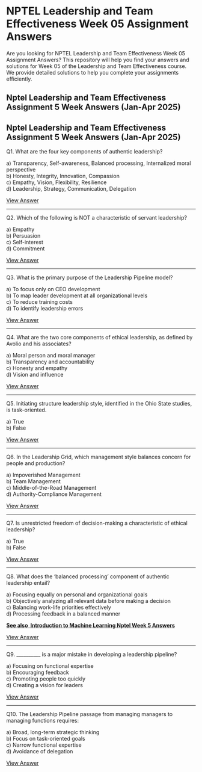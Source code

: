 # NPTEL Leadership and Team Effectiveness Week 05 Assignment Answers

Are you looking for NPTEL Leadership and Team Effectiveness Week 05 Assignment Answers? This repository will help you find your answers and solutions for Week 05 of the Leadership and Team Effectiveness course. We provide detailed solutions to help you complete your assignments efficiently.

## Nptel Leadership and Team Effectiveness Assignment 5 Week Answers (Jan-Apr 2025)

## Nptel Leadership and Team Effectiveness Assignment 5 Week Answers (Jan-Apr 2025)

Q1. What are the four key components of authentic leadership?

a) Transparency, Self-awareness, Balanced processing, Internalized moral perspective\
b) Honesty, Integrity, Innovation, Compassion\
c) Empathy, Vision, Flexibility, Resilience\
d) Leadership, Strategy, Communication, Delegation

[View Answer](https://my.progiez.com/courses/leadership-and-team-effectiveness-answers/)

***

Q2. Which of the following is NOT a characteristic of servant leadership?

a) Empathy\
b) Persuasion\
c) Self-interest\
d) Commitment

[View Answer](https://my.progiez.com/courses/leadership-and-team-effectiveness-answers/)

***

Q3. What is the primary purpose of the Leadership Pipeline model?

a) To focus only on CEO development\
b) To map leader development at all organizational levels\
c) To reduce training costs\
d) To identify leadership errors

[View Answer](https://my.progiez.com/courses/leadership-and-team-effectiveness-answers/)

***

Q4. What are the two core components of ethical leadership, as defined by Avolio and his associates?

a) Moral person and moral manager\
b) Transparency and accountability\
c) Honesty and empathy\
d) Vision and influence

[View Answer](https://my.progiez.com/courses/leadership-and-team-effectiveness-answers/)

***

Q5. Initiating structure leadership style, identified in the Ohio State studies, is task-oriented.

a) True\
b) False

[View Answer](https://my.progiez.com/courses/leadership-and-team-effectiveness-answers/)

***

Q6. In the Leadership Grid, which management style balances concern for people and production?

a) Impoverished Management\
b) Team Management\
c) Middle-of-the-Road Management\
d) Authority-Compliance Management

[View Answer](https://my.progiez.com/courses/leadership-and-team-effectiveness-answers/)

***

Q7. Is unrestricted freedom of decision-making a characteristic of ethical leadership?

a) True\
b) False

[View Answer](https://my.progiez.com/courses/leadership-and-team-effectiveness-answers/)

***

Q8. What does the ‘balanced processing’ component of authentic leadership entail?

a) Focusing equally on personal and organizational goals\
b) Objectively analyzing all relevant data before making a decision\
c) Balancing work-life priorities effectively\
d) Processing feedback in a balanced manner

[****See also**  **Introduction to Machine Learning Nptel Week 5 Answers****](https://progiez.com/introduction-to-machine-learning-nptel-week-5-answers)

[View Answer](https://my.progiez.com/courses/leadership-and-team-effectiveness-answers/)

***

Q9. \_\_\_\_\_\_\_\_\_\_ is a major mistake in developing a leadership pipeline?

a) Focusing on functional expertise\
b) Encouraging feedback\
c) Promoting people too quickly\
d) Creating a vision for leaders

[View Answer](https://my.progiez.com/courses/leadership-and-team-effectiveness-answers/)

***

Q10. The Leadership Pipeline passage from managing managers to managing functions requires:

a) Broad, long-term strategic thinking\
b) Focus on task-oriented goals\
c) Narrow functional expertise\
d) Avoidance of delegation

[View Answer](https://my.progiez.com/courses/leadership-and-team-effectiveness-answers/)
